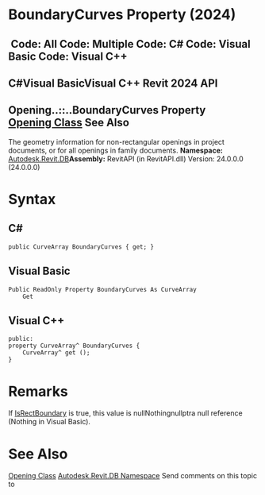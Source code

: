 # BoundaryCurves Property (2024)

﻿
 Code: All Code: Multiple Code: C# Code: Visual Basic Code: Visual C++   
---  
C#Visual BasicVisual C++
Revit 2024 API  
---  
Opening..::..BoundaryCurves Property   
[Opening Class](720de864-9f4e-c606-c7f4-2e7a0b2da46f.md "Opening Class") See Also  
---  
The geometry information for non-rectangular openings in project documents, or for all openings in family documents. 
**Namespace:** [Autodesk.Revit.DB](87546ba7-461b-c646-cbb1-2cb8f5bff8b2.md "Autodesk.Revit.DB Namespace")**Assembly:** RevitAPI (in RevitAPI.dll) Version: 24.0.0.0 (24.0.0.0)
# Syntax
C#  
---  
```text
public CurveArray BoundaryCurves { get; }
```
  
Visual Basic  
---  
```text
Public ReadOnly Property BoundaryCurves As CurveArray
	Get
```
  
Visual C++  
---  
```text
public:
property CurveArray^ BoundaryCurves {
	CurveArray^ get ();
}
```
  
# Remarks
If [IsRectBoundary](572ba4b4-d9cf-fecc-3066-efb53000db3d.md "IsRectBoundary Property") is true, this value is nullNothingnullptra null reference (Nothing in Visual Basic).
# See Also
[Opening Class](720de864-9f4e-c606-c7f4-2e7a0b2da46f.md "Opening Class")
[Autodesk.Revit.DB Namespace](87546ba7-461b-c646-cbb1-2cb8f5bff8b2.md "Autodesk.Revit.DB Namespace")
Send comments on this topic to 